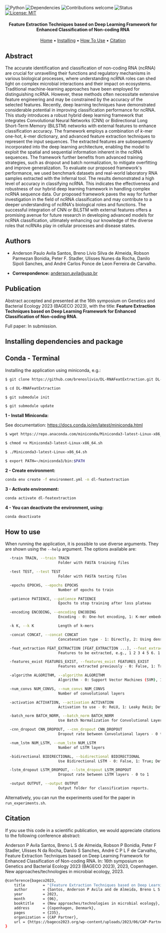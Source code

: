 ![Python](https://img.shields.io/badge/python-v3.11-blue)
![Dependencies](https://img.shields.io/badge/dependencies-up%20to%20date-brightgreen.svg)
![Contributions welcome](https://img.shields.io/badge/contributions-welcome-orange.svg)
![Status](https://img.shields.io/badge/status-up-brightgreen)
[![License: MIT](https://img.shields.io/badge/License-MIT-yellow.svg)](https://opensource.org/licenses/MIT)

<h4 align="center">Feature Extraction Techniques based on Deep Learning Framework
for Enhanced Classification of Non-coding RNA</h4>

<p align="center">
  <a href="https://github.com/brenoslivio/DL-RNAFeatExtraction">Home</a> •
  <a href="#installing-dependencies-and-package">Installing</a> •
  <a href="#how-to-use">How To Use</a> •
  <a href="#citation">Citation</a> 
</p>

## Abstract

The accurate identification and classification of non-coding RNA (ncRNA) are crucial for unravelling their functions and regulatory mechanisms in various biological processes, where understanding ncRNA roles can shed light on complex microbial interactions and their impact on ecosystems. Traditional machine-learning approaches have been employed for distinguishing ncRNA. However, these methods often necessitate extensive feature engineering and may be constrained by the accuracy of the selected features. Recently, deep learning techniques have demonstrated considerable potential in improving classification performance for ncRNA.
This study introduces a robust hybrid deep learning framework that integrates Convolutional Neural Networks (CNN) or Bidirectional Long Short-Term Memory (BiLSTM) networks with external features to enhance classification accuracy. The framework employs a combination of $k$-mer one-hot, $k$-mer dictionary, and advanced feature extraction techniques to represent the input sequences. The extracted features are subsequently incorporated into the deep learning architecture, enabling the model to exploit the spatial and sequential information inherent in the ncRNA sequences. The framework further benefits from advanced training strategies, such as dropout and batch normalization, to mitigate overfitting and improve generalization.
To evaluate our proposed framework's performance, we used benchmark datasets and real-world laboratory RNA samples extracted with the Infernal tool. The results demonstrated a high level of accuracy in classifying ncRNA. This indicates the effectiveness and robustness of our hybrid deep learning framework in handling complex ncRNA sequence data.
Our proposed framework paves the way for further investigation in the field of ncRNA classification and may contribute to a deeper understanding of ncRNA's biological roles and functions. The successful integration of CNN or BiLSTM with external features offers a promising avenue for future research in developing advanced models for ncRNA classification, ultimately enhancing our knowledge of the diverse roles that ncRNAs play in cellular processes and disease states.

## Authors

* Anderson Paulo Avila Santos, Breno Lívio Silva de Almeida, Robson Parmezan Bonidia, Peter F. Stadler, Ulisses Nunes da Rocha, Danilo Sipoli Sanches, and André Carlos Ponce de Leon Ferreira de Carvalho.

* **Correspondence:** anderson.avila@usp.br

## Publication

Abstract accepted and presented at the 16th symposium on Genetics and Bacterial Ecology 2023 (BAGECO 2023), with the title:  **Feature Extraction Techniques based on Deep Learning Framework for Enhanced Classification of Non-coding RNA**.

Full paper: In submission.

## Installing dependencies and package

## Conda - Terminal

Installing the application using miniconda, e.g.:

```sh
$ git clone https://github.com/brenoslivio/DL-RNAFeatExtraction.git DL-RNAFeatExtraction

$ cd DL-RNAFeatExtraction

$ git submodule init

$ git submodule update
```

**1 - Install Miniconda:** 


See documentation: https://docs.conda.io/en/latest/miniconda.html

```sh
$ wget https://repo.anaconda.com/miniconda/Miniconda3-latest-Linux-x86_64.sh

$ chmod +x Miniconda3-latest-Linux-x86_64.sh

$ ./Miniconda3-latest-Linux-x86_64.sh

$ export PATH=~/miniconda3/bin:$PATH
```

**2 - Create environment:**

```sh
conda env create -f environment.yml -n dl-featextraction
```

**3 - Activate environment:**

```sh
conda activate dl-featextraction
```

**4 - You can deactivate the environment, using:**

```sh
conda deactivate
```

## How to use

When running the application, it is possible to use diverse arguments. They are shown using the `--help` argument. The options available are:

```bash
  -train TRAIN, --train TRAIN
                        Folder with FASTA training files

  -test TEST, --test TEST
                        Folder with FASTA testing files

  -epochs EPOCHS, --epochs EPOCHS
                        Number of epochs to train

  -patience PATIENCE, --patience PATIENCE
                        Epochs to stop training after loss plateau

  -encoding ENCODING, --encoding ENCODING
                        Encoding - 0: One-hot encoding, 1: K-mer embedding, 2: No encoding (only feature extraction), 3: All encodings (without feature extraction)

  -k K, --k K           Length of k-mers

  -concat CONCAT, --concat CONCAT
                        Concatenation type - 1: Directly, 2: Using dense layer before concatenation

  -feat_extraction FEAT_EXTRACTION [FEAT_EXTRACTION ...], --feat_extraction FEAT_EXTRACTION [FEAT_EXTRACTION ...]
                        Features to be extracted, e.g., 1 2 3 4 5 6. 1 = NAC, 2 = DNC, 3 = TNC, 4 = kGap, 5 = ORF, 6 = Fickett Score

  -features_exist FEATURES_EXIST, --features_exist FEATURES_EXIST
                        Features extracted previously - 0: False, 1: True; Default: False

  -algorithm ALGORITHM, --algorithm ALGORITHM
                        Algorithm - 0: Support Vector Machines (SVM), 1: Extreme Gradient Boosting (XGBoost), 2: Deep Learning

  -num_convs NUM_CONVS, --num_convs NUM_CONVS
                        Number of convolutional layers

  -activation ACTIVATION, --activation ACTIVATION
                        Activation to use - 0: ReLU, 1: Leaky ReLU; Default: ReLU

  -batch_norm BATCH_NORM, --batch_norm BATCH_NORM
                        Use Batch Normalization for Convolutional Layers - 0: False, 1: True; Default: False

  -cnn_dropout CNN_DROPOUT, --cnn_dropout CNN_DROPOUT
                        Dropout rate between Convolutional layers - 0 to 1

  -num_lstm NUM_LSTM, --num_lstm NUM_LSTM
                        Number of LSTM layers

  -bidirectional BIDIRECTIONAL, --bidirectional BIDIRECTIONAL
                        Use Bidirectional LSTM - 0: False, 1: True; Default: False

  -lstm_dropout LSTM_DROPOUT, --lstm_dropout LSTM_DROPOUT
                        Dropout rate between LSTM layers - 0 to 1

  -output OUTPUT, --output OUTPUT
                        Output folder for classification reports.
```

Alternatively, you can run the experiments used for the paper in `run_experiments.sh`.

## Citation

If you use this code in a scientific publication, we would appreciate citations to the following conference abstract:

 Anderson P Avila Santos, Breno L S de Almeida, Robson P Bonidia, Peter F Stadler, Ulisses N da Rocha, Danilo S Sanches, André C P L F de Carvalho, Feature Extraction Techniques based on Deep Learning Framework for Enhanced Classification of Non-coding RNA. In: 16th symposium on Genetics and Bacterial Ecology 2023 (BAGECO 2023), 2023, Copenhagen. New approaches/technologies in microbial ecology, 2023.

```sh
@conference{bageco2023,
    title        = "{Feature Extraction Techniques based on Deep Learning Framework for Enhanced Classification of Non-coding RNA}",
    author       = {Santos, Anderson P Avila and de Almeida, Breno L S and Bonidia, Robson P  and Stadler, Peter F and da Rocha, Ulisses N and Sanches, Danilo S and de Carvalho, André C P L F},
    year         = 2023,
    month        = {06},
    booktitle    = {New approaches/technologies in microbial ecology},
    address      = {Copenhagen, Denmark},
    pages        = {235},
    organization = {CAP Partner},
    url = {https://bageco2023.org/wp-content/uploads/2023/06/CAP-Partner_Bageco2023_programme_A5_abstract-korr10.pdf}
}
```
